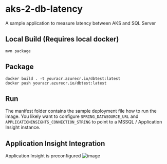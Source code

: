 # aks-2-db-latency
A sample application to measure latency between AKS and SQL Server


## Local Build (Requires local docker)
```
mvn package 
```

## Package 
```
docker build . -t youracr.azurecr.io/dbtest:latest
docker push youracr.azurecr.io/dbtest:latest
```

## Run
The manifest folder contains the sample deployment file how to run the image. You likely want to configure `SPRING_DATASOURCE_URL` and `APPLICATIONINSIGHTS_CONNECTION_STRING` to point to a MSSQL / Application Insight instance.

## Application Insight Integration
Application Insight is preconfigured
![image](https://user-images.githubusercontent.com/20464460/198011355-248ee7f7-670e-4c44-a8d3-27b9dc724d98.png)
